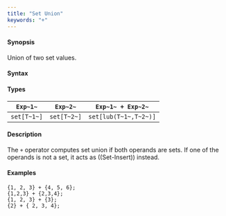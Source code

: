 ```yaml
---
title: "Set Union"
keywords: "+"
---
```


#### Synopsis

Union of two set values.

#### Syntax

#### Types

| `Exp~1~`    |  `Exp~2~`    | `Exp~1~ + Exp~2~`       |
| --- | --- | --- |
| `set[T~1~]` |  `set[T~2~]` | `set[lub(T~1~,T~2~)]`   |


#### Description

The `+` operator computes set union if both operands are sets. If one of the operands is not a set, it acts as ((Set-Insert)) instead.

#### Examples

```rascal-shell
{1, 2, 3} + {4, 5, 6};
{1,2,3} + {2,3,4};
{1, 2, 3} + {3};
{2} + { 2, 3, 4};
```

